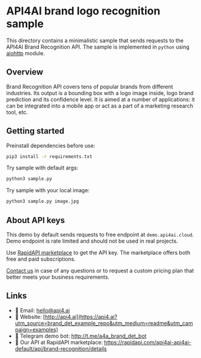 # API4AI brand logo recognition sample

This directory contains a minimalistic sample that sends requests to the API4AI Brand Recognition API.
The sample is implemented in `python` using [aiohttp](https://pypi.org/project/aiohttp/) module.


## Overview

Brand Recognition API covers tens of popular brands from different industries. Its output is a bounding box with a logo image inside, logo brand prediction and its confidence level.
It is aimed at a number of applications: it can be integrated into a mobile app or act as a part of a marketing research tool, etc.


## Getting started

Preinstall dependencies before use:

```bash
pip3 install -r requirements.txt
```

Try sample with default args:

```bash
python3 sample.py
```

Try sample with your local image:

```bash
python3 sample.py image.jpg
```


## About API keys

This demo by default sends requests to free endpoint at `demo.api4ai.cloud`.
Demo endpoint is rate limited and should not be used in real projects.

Use [RapidAPI marketplace](https://rapidapi.com/api4ai-api4ai-default/api/brand-recognition/details) to get the API key. The marketplace offers both
free and paid subscriptions.

[Contact us](https://api4.ai/contacts?utm_source=brand_det_example_repo&utm_medium=readme&utm_campaign=examples) in case of any questions or to request a custom pricing plan
that better meets your business requirements.


## Links

* 📩 Email: hello@api4.ai
* 🔗 Website: [http://api4.ai](https://api4.ai?utm_source=brand_det_example_repo&utm_medium=readme&utm_campaign=examples)
* 🤖 Telegram demo bot: http://t.me/a4a_brand_det_bot
* 🔵 Our API at RapidAPI marketplace: https://rapidapi.com/api4ai-api4ai-default/api/brand-recognition/details
